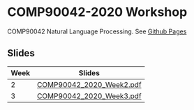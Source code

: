 # COMP90042-2020  Workshop

COMP90042 Natural Language Processing. See [Github Pages](https://zenanz.github.io/comp90042-2020)


## Slides

Week|Slides
----|------
2|[COMP90042_2020_Week2.pdf](slides/COMP90042_2020_Week2.pdf)
3|[COMP90042_2020_Week3.pdf](slides/COMP90042_2020_Week3.pdf)
